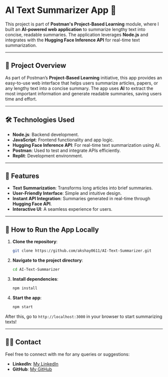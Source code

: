 # **AI Text Summarizer App** 🚀

This project is part of **Postman's Project-Based Learning** module, where I built an **AI-powered web application** to summarize lengthy text into concise, readable summaries. The application leverages **Node.js** and integrates with the **Hugging Face Inference API** for real-time text summarization.

---

## 🌟 **Project Overview**
As part of Postman’s **Project-Based Learning** initiative, this app provides an easy-to-use web interface that helps users summarize articles, papers, or any lengthy text into a concise summary. The app uses **AI** to extract the most important information and generate readable summaries, saving users time and effort.

---

## 🛠️ **Technologies Used**

- **Node.js**: Backend development.
- **JavaScript**: Frontend functionality and app logic.
- **Hugging Face Inference API**: For real-time text summarization using AI.
- **Postman**: Used to test and integrate APIs efficiently.
- **Replit**: Development environment.

---

## 🚀 **Features**

- **Text Summarization**: Transforms long articles into brief summaries.
- **User-Friendly Interface**: Simple and intuitive design.
- **Instant API Integration**: Summaries generated in real-time through **Hugging Face API**.
- **Interactive UI**: A seamless experience for users.

---

## 🔧 **How to Run the App Locally**

1. **Clone the repository**:
    ```bash
    git clone https://github.com/akshay0611/AI-Text-Summarizer.git
    ```

2. **Navigate to the project directory**:
    ```bash
    cd AI-Text-Summarizer
    ```

3. **Install dependencies**:
    ```bash
    npm install
    ```

4. **Start the app**:
    ```bash
    npm start
    ```

After this, go to `http://localhost:3000` in your browser to start summarizing texts!


---

## 🧑‍💻 **Contact**

Feel free to connect with me for any queries or suggestions:

- **LinkedIn**: [My LinkedIn](https://www.linkedin.com/in/akshaykumar0611/)
- **GitHub**: [My GitHub](https://github.com/akshay0611)

